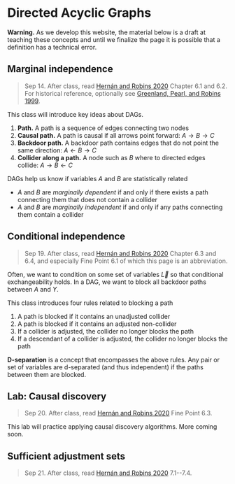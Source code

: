 
# Directed Acyclic Graphs

**Warning.** As we develop this website, the material below is a draft at teaching these concepts and until we finalize the page it is possible that a definition has a technical error.

## Marginal independence

> Sep 14. After class, read [Hernán and Robins 2020](https://www.hsph.harvard.edu/miguel-hernan/causal-inference-book/) Chapter 6.1 and 6.2. For historical reference, optionally see [Greenland, Pearl, and Robins 1999](https://journals.lww.com/epidem/Abstract/1999/01000/Causal_Diagrams_for_Epidemiologic_Research.8.aspx).

This class will introduce key ideas about DAGs.

1. **Path.** A path is a sequence of edges connecting two nodes
2. **Causal path.** A path is causal if all arrows point forward: $A\rightarrow B\rightarrow C$
3. **Backdoor path.** A backdoor path contains edges that do not point the same direction: $A\leftarrow B \rightarrow C$
4. **Collider along a path.** A node such as $B$ where to directed edges collide: $A\rightarrow B \leftarrow C$

DAGs help us know if variables $A$ and $B$ are statistically related

* $A$ and $B$ are *marginally dependent* if and only if there exists a path connecting them that does not contain a collider
* $A$ and $B$ are *marginally independent* if and only if any paths connecting them contain a collider


<script type="text/tikz">
  \begin{tikzpicture}
    \node (l) at (0,0) {$L$};
    \node (a) at (1,0) {$A$};
    \node (y) at (2,0) {$Y$};
    \draw[->] (l) -- (a);
    \draw[->] (a) -- (y);
    \draw[->] (l) to[bend right] (y);
  \end{tikzpicture}
</script>

## Conditional independence

> Sep 19. After class, read [Hernán and Robins 2020](https://www.hsph.harvard.edu/miguel-hernan/causal-inference-book/) Chapter 6.3 and 6.4, and especially Fine Point 6.1 of which this page is an abbreviation.

Often, we want to condition on some set of variables $\vec{L}$ so that conditional exchangeability holds. In a DAG, we want to block all backdoor paths between $A$ and $Y$.

This class introduces four rules related to blocking a path

1. A path is blocked if it contains an unadjusted collider
2. A path is blocked if it contains an adjusted non-collider
3. If a collider is adjusted, the collider no longer blocks the path
4. If a descendant of a collider is adjusted, the collider no longer blocks the path

**D-separation** is a concept that encompasses the above rules. Any pair or set of variables are d-separated (and thus independent) if the paths between them are blocked.

## Lab: Causal discovery

> Sep 20. After class, read [Hernán and Robins 2020](https://www.hsph.harvard.edu/miguel-hernan/causal-inference-book/) Fine Point 6.3.

This lab will practice applying causal discovery algorithms. More coming soon.

## Sufficient adjustment sets

> Sep 21. After class, read [Hernán and Robins 2020](https://www.hsph.harvard.edu/miguel-hernan/causal-inference-book/) 7.1--7.4.
